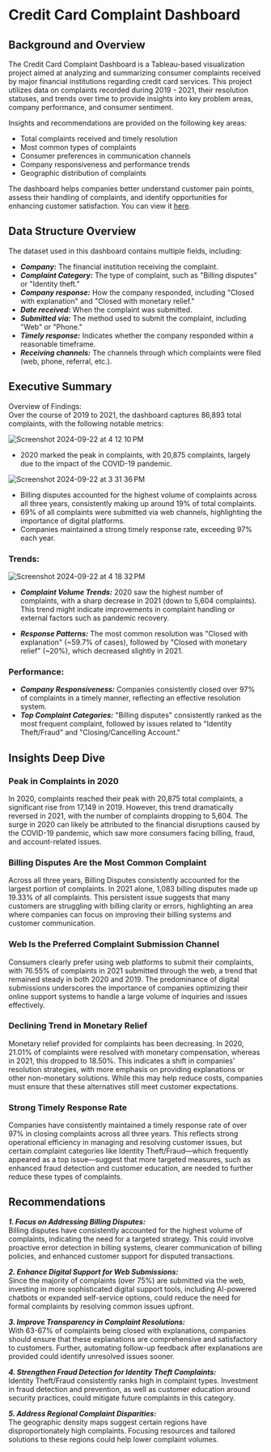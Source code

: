 # Credit Card Complaint Dashboard
## Background and Overview
The Credit Card Complaint Dashboard is a Tableau-based visualization project aimed at analyzing and summarizing consumer complaints received by major financial institutions regarding credit card services. This project utilizes data on complaints recorded during 2019 - 2021, their resolution statuses, and trends over time to provide insights into key problem areas, company performance, and consumer sentiment.

Insights and recommendations are provided on the following key areas:  

* Total complaints received and timely resolution  
* Most common types of complaints  
* Consumer preferences in communication channels  
* Company responsiveness and performance trends  
* Geographic distribution of complaints  
  
The dashboard helps companies better understand customer pain points, assess their handling of complaints, and identify opportunities for enhancing customer satisfaction. You can view it [here](https://public.tableau.com/app/profile/shan.bore/viz/CreditCardComplaintDashboard_17014032352930/Dashboard1).

## Data Structure Overview
The dataset used in this dashboard contains multiple fields, including:

* ***Company:*** The financial institution receiving the complaint.
* ***Complaint Category:*** The type of complaint, such as "Billing disputes" or "Identity theft."
* ***Company response:*** How the company responded, including "Closed with explanation" and "Closed with monetary relief."
* ***Date received:*** When the complaint was submitted.
* ***Submitted via:*** The method used to submit the complaint, including "Web" or "Phone."
* ***Timely response:*** Indicates whether the company responded within a reasonable timeframe.
* ***Receiving channels:*** The channels through which complaints were filed (web, phone, referral, etc.).
## Executive Summary
Overview of Findings:  
Over the course of 2019 to 2021, the dashboard captures 86,893 total complaints, with the following notable metrics:

![Screenshot 2024-09-22 at 4 12 10 PM](https://github.com/user-attachments/assets/90336e5e-6d14-40d5-a657-ace259e3ba67)
* 2020 marked the peak in complaints, with 20,875 complaints, largely due to the impact of the COVID-19 pandemic.
  
 ![Screenshot 2024-09-22 at 3 31 36 PM](https://github.com/user-attachments/assets/e61d3262-63c4-4b46-84a6-1956358c2db3)
* Billing disputes accounted for the highest volume of complaints across all three years, consistently making up around 19% of total complaints.
* 69% of all complaints were submitted via web channels, highlighting the importance of digital platforms.
* Companies maintained a strong timely response rate, exceeding 97% each year.
### Trends:

![Screenshot 2024-09-22 at 4 18 32 PM](https://github.com/user-attachments/assets/a2bebebb-40a9-48b6-9580-c5e9ec2297fd)
* ***Complaint Volume Trends:*** 2020 saw the highest number of complaints, with a sharp decrease in 2021 (down to 5,604 complaints). This trend might indicate improvements in complaint handling or external factors such as pandemic recovery.
  
* ***Response Patterns:*** The most common resolution was "Closed with explanation" (~59.7% of cases), followed by "Closed with monetary relief" (~20%), which decreased slightly in 2021.  
### Performance:
* ***Company Responsiveness:*** Companies consistently closed over 97% of complaints in a timely manner, reflecting an effective resolution system.
* ***Top Complaint Categories:*** "Billing disputes" consistently ranked as the most frequent complaint, followed by issues related to "Identity Theft/Fraud" and "Closing/Cancelling Account."
## Insights Deep Dive
### Peak in Complaints in 2020
In 2020, complaints reached their peak with 20,875 total complaints, a significant rise from 17,149 in 2019. However, this trend dramatically reversed in 2021, with the number of complaints dropping to 5,604. The surge in 2020 can likely be attributed to the financial disruptions caused by the COVID-19 pandemic, which saw more consumers facing billing, fraud, and account-related issues.

### Billing Disputes Are the Most Common Complaint
Across all three years, Billing Disputes consistently accounted for the largest portion of complaints. In 2021 alone, 1,083 billing disputes made up 19.33% of all complaints. This persistent issue suggests that many customers are struggling with billing clarity or errors, highlighting an area where companies can focus on improving their billing systems and customer communication.

### Web Is the Preferred Complaint Submission Channel
Consumers clearly prefer using web platforms to submit their complaints, with 76.55% of complaints in 2021 submitted through the web, a trend that remained steady in both 2020 and 2019. The predominance of digital submissions underscores the importance of companies optimizing their online support systems to handle a large volume of inquiries and issues effectively.

### Declining Trend in Monetary Relief
Monetary relief provided for complaints has been decreasing. In 2020, 21.01% of complaints were resolved with monetary compensation, whereas in 2021, this dropped to 18.50%. This indicates a shift in companies' resolution strategies, with more emphasis on providing explanations or other non-monetary solutions. While this may help reduce costs, companies must ensure that these alternatives still meet customer expectations.

### Strong Timely Response Rate
Companies have consistently maintained a timely response rate of over 97% in closing complaints across all three years. This reflects strong operational efficiency in managing and resolving customer issues, but certain complaint categories like Identity Theft/Fraud—which frequently appeared as a top issue—suggest that more targeted measures, such as enhanced fraud detection and customer education, are needed to further reduce these types of complaints.


## Recommendations
***1. Focus on Addressing Billing Disputes:***  
Billing disputes have consistently accounted for the highest volume of complaints, indicating the need for a targeted strategy. This could involve proactive error detection in billing systems, clearer communication of billing policies, and enhanced customer support for disputed transactions.

***2. Enhance Digital Support for Web Submissions:***  
Since the majority of complaints (over 75%) are submitted via the web, investing in more sophisticated digital support tools, including AI-powered chatbots or expanded self-service options, could reduce the need for formal complaints by resolving common issues upfront.

***3. Improve Transparency in Complaint Resolutions:***  
With 63-67% of complaints being closed with explanations, companies should ensure that these explanations are comprehensive and satisfactory to customers. Further, automating follow-up feedback after explanations are provided could identify unresolved issues sooner. 

***4. Strengthen Fraud Detection for Identity Theft Complaints:***  
Identity Theft/Fraud consistently ranks high in complaint types. Investment in fraud detection and prevention, as well as customer education around security practices, could mitigate future complaints in this category.

***5. Address Regional Complaint Disparities:***  
The geographic density maps suggest certain regions have disproportionately high complaints. Focusing resources and tailored solutions to these regions could help lower complaint volumes.
